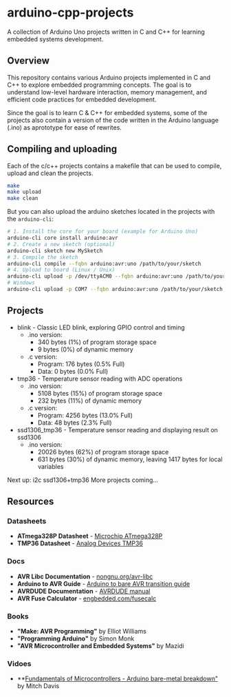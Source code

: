 # arduino-cpp-projects
A collection of Arduino Uno projects written in C and C++ for learning embedded systems development.

## Overview
This repository contains various Arduino projects implemented in C and C++ to explore embedded programming concepts. The goal is to understand low-level hardware interaction, memory management, and efficient code practices for embedded development.

Since the goal is to learn C & C++ for embedded systems, some of the projects also contain a version of the code written in the Arduino language (.ino) as aprototype for ease of rewrites. 

## Compiling and uploading
Each of the c/c++ projects contains a makefile that can be used to compile, upload and clean the projects.
```bash
make
make upload
make clean
```

But you can also upload the arduino sketches located in the projects with the `arduino-cli`:
```bash
# 1. Install the core for your board (example for Arduino Uno)
arduino-cli core install arduino:avr
# 2. Create a new sketch (optional)
arduino-cli sketch new MySketch
# 3. Compile the sketch
arduino-cli compile --fqbn arduino:avr:uno /path/to/your/sketch
# 4. Upload to board (Linux / Unix)
arduino-cli upload -p /dev/ttyACM0 --fqbn arduino:avr:uno /path/to/your/sketch
# Windows
arduino-cli upload -p COM7 --fqbn arduino:avr:uno /path/to/your/sketch
```

## Projects
- blink - Classic LED blink, exploring GPIO control and timing
    - .ino version: 
        - 340 bytes (1%) of program storage space
        - 9 bytes (0%) of dynamic memory
    - .c version: 
        - Program:  176 bytes (0.5% Full)
        - Data:       0 bytes (0.0% Full)
- tmp36 - Temperature sensor reading with ADC operations
    - .ino version:
        - 5108 bytes (15%) of program storage space
        - 232 bytes (11%) of dynamic memory
    - .c version:
        - Program:    4256 bytes (13.0% Full)
        - Data:         48 bytes (2.3% Full)
- ssd1306_tmp36 - Temperature sensor reading and displaying result on ssd1306 
    - .ino version:
        - 20026 bytes (62%) of program storage space
        - 631 bytes (30%) of dynamic memory, leaving 1417 bytes for local variables

Next up:
i2c
ssd1306+tmp36
More projects coming...

## Resources
### Datasheets
- **ATmega328P Datasheet** - [Microchip ATmega328P](https://ww1.microchip.com/downloads/en/DeviceDoc/Atmel-7810-Automotive-Microcontrollers-ATmega328P_Datasheet.pdf)
- **TMP36 Datasheet** - [Analog Devices TMP36](https://www.analog.com/media/en/technical-documentation/data-sheets/TMP35_36_37.pdf)
### Docs
- **AVR Libc Documentation** - [nongnu.org/avr-libc](https://www.nongnu.org/avr-libc/)
- **Arduino to AVR Guide** - [Arduino to bare AVR transition guide](https://www.arduino.cc/en/Hacking/PinMapping168)
- **AVRDUDE Documentation** - [AVRDUDE manual](https://www.nongnu.org/avrdude/)
- **AVR Fuse Calculator** - [engbedded.com/fusecalc](http://www.engbedded.com/fusecalc/)
### Books
- **"Make: AVR Programming"** by Elliot Williams
- **"Programming Arduino"** by Simon Monk  
- **"AVR Microcontroller and Embedded Systems"** by Mazidi
### Vidoes
 - **[Fundamentals of Microcontrollers - Arduino bare-metal breakdown"](https://www.youtube.com/playlist?list=PLNyfXcjhOAwOF-7S-ZoW2wuQ6Y-4hfjMR) by Mitch Davis

